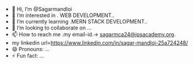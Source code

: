 - 👋 Hi, I’m @Sagarmandloi
- 👀 I’m interested in . WEB DEVELOPMENT..
- 🌱 I’m currently learning .MERN STACK DEVELOPMENT..
- 💞️ I’m looking to collaborate on ...
- 📫 How to reach me .my email-id.-> sagarmca24@ipsacademy.org.
- my linkedin url=https://www.linkedin.com/in/sagar-mandloi-25a724248/
- 😄 Pronouns: ...
- ⚡ Fun fact: ...

<!---
Sagarmandloi/Sagarmandloi is a ✨ special ✨ repository because its `README.md` (this file) appears on your GitHub profile.
You can click the Preview link to take a look at your changes.
--->

